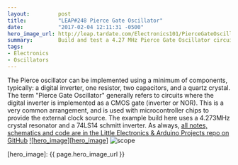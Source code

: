 ```yaml
---
layout:         post
title:          "LEAP#248 Pierce Gate Oscillator"
date:           "2017-02-04 12:11:31 -0500"
hero_image_url: http://leap.tardate.com/Electronics101/PierceGateOscillator/assets/PierceGateOscillator_build.jpg
summary:        Build and test a 4.27 MHz Pierce Gate Oscillator circuit using a 74LS14 schmitt inverter
tags:
- Electronics
- Oscillators
---
```


The Pierce oscillator can be implemented using a minimum of components, typically: a digital inverter, one resistor, two capacitors, and a quartz crystal.
The term "Pierce Gate Oscillator" generally refers to circuits where the digital inverter is implemented as a CMOS gate (inverter or NOR).
This is a very common arrangement, and is used with microcontroller chips to provide the external clock source.
The example build here uses a 4.273MHz crystal resonator and a 74LS14 schmitt inverter.
As always, [all notes, schematics and code are in the Little Electronics & Arduino Projects repo on GitHub][project]
[![hero_image][hero_image]][project]
![scope](http://leap.tardate.com/Electronics101/PierceGateOscillator/assets/scope.gif)


[leap]: http://leap.tardate.com
[project]: https://github.com/tardate/LittleArduinoProjects/tree/master/Electronics101/PierceGateOscillator
[hero_image]: {{ page.hero_image_url }}
